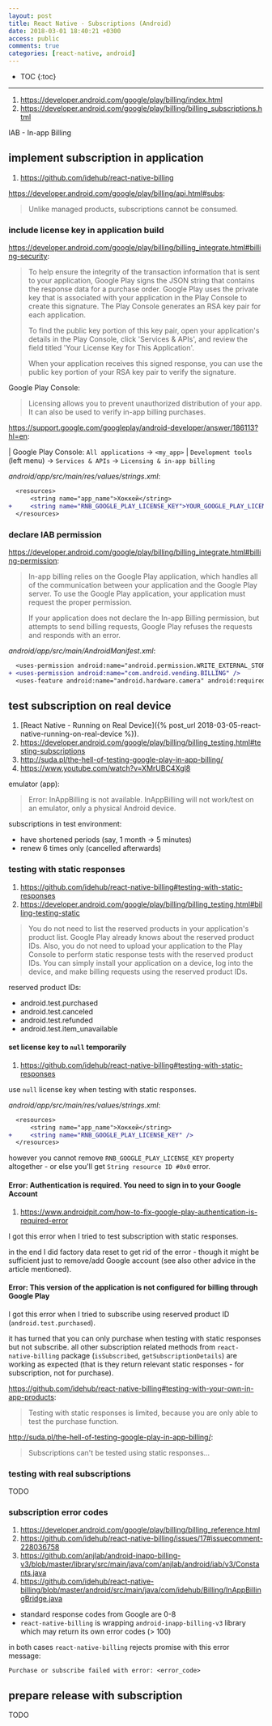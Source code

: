 ```yaml
---
layout: post
title: React Native - Subscriptions (Android)
date: 2018-03-01 18:40:21 +0300
access: public
comments: true
categories: [react-native, android]
---
```


<!-- more -->

* TOC
{:toc}
<hr>

1. <https://developer.android.com/google/play/billing/index.html>
2. <https://developer.android.com/google/play/billing/billing_subscriptions.html>

IAB - In-app Billing

implement subscription in application
-------------------------------------

1. <https://github.com/idehub/react-native-billing>

<https://developer.android.com/google/play/billing/api.html#subs>:

> Unlike managed products, subscriptions cannot be consumed.

### include license key in application build

<https://developer.android.com/google/play/billing/billing_integrate.html#billing-security>:

> To help ensure the integrity of the transaction information that is sent to
> your application, Google Play signs the JSON string that contains the response
> data for a purchase order. Google Play uses the private key that is associated
> with your application in the Play Console to create this signature. The Play
> Console generates an RSA key pair for each application.
>
> To find the public key portion of this key pair, open your application's
> details in the Play Console, click 'Services & APIs', and review the field
> titled 'Your License Key for This Application'.
>
> When your application receives this signed response, you can use the public
> key portion of your RSA key pair to verify the signature.

Google Play Console:

> Licensing allows you to prevent unauthorized distribution of your app.
> It can also be used to verify in-app billing purchases.

<https://support.google.com/googleplay/android-developer/answer/186113?hl=en>:

| Google Play Console: `All applications` → `<my_app>`
| `Development tools` (left menu) → `Services & APIs` → `Licensing & in-app billing`

_android/app/src/main/res/values/strings.xml_:

```diff
  <resources>
      <string name="app_name">Хоккей</string>
+     <string name="RNB_GOOGLE_PLAY_LICENSE_KEY">YOUR_GOOGLE_PLAY_LICENSE_KEY_HERE</string>
  </resources>
```

### declare IAB permission

<https://developer.android.com/google/play/billing/billing_integrate.html#billing-permission>:

> In-app billing relies on the Google Play application, which handles all of the
> communication between your application and the Google Play server. To use the
> Google Play application, your application must request the proper permission.
>
> If your application does not declare the In-app Billing permission, but attempts
> to send billing requests, Google Play refuses the requests and responds with an error.

_android/app/src/main/AndroidManifest.xml_:

```diff
  <uses-permission android:name="android.permission.WRITE_EXTERNAL_STORAGE"/>
+ <uses-permission android:name="com.android.vending.BILLING" />
  <uses-feature android:name="android.hardware.camera" android:required="false"/>
```

test subscription on real device
--------------------------------

1. [React Native - Running on Real Device]({% post_url 2018-03-05-react-native-running-on-real-device %}).
2. <https://developer.android.com/google/play/billing/billing_testing.html#testing-subscriptions>
3. <http://suda.pl/the-hell-of-testing-google-play-in-app-billing/>
4. <https://www.youtube.com/watch?v=XMrUBC4Xgl8>

emulator (app):

> Error: InAppBilling is not available. InAppBilling will not work/test on
> an emulator, only a physical Android device.

subscriptions in test environment:

- have shortened periods (say, 1 month → 5 minutes)
- renew 6 times only (cancelled afterwards)

### testing with static responses

1. <https://github.com/idehub/react-native-billing#testing-with-static-responses>
2. <https://developer.android.com/google/play/billing/billing_testing.html#billing-testing-static>

> You do not need to list the reserved products in your application's product list.
> Google Play already knows about the reserved product IDs. Also, you do not need
> to upload your application to the Play Console to perform static response tests
> with the reserved product IDs. You can simply install your application on a device,
> log into the device, and make billing requests using the reserved product IDs.

reserved product IDs:

- android.test.purchased
- android.test.canceled
- android.test.refunded
- android.test.item_unavailable

#### set license key to `null` temporarily

1. <https://github.com/idehub/react-native-billing#testing-with-static-responses>

use `null` license key when testing with static responses.

_android/app/src/main/res/values/strings.xml_:

```diff
  <resources>
      <string name="app_name">Хоккей</string>
+     <string name="RNB_GOOGLE_PLAY_LICENSE_KEY" />
  </resources>
```

however you cannot remove `RNB_GOOGLE_PLAY_LICENSE_KEY` property
altogether - or else you'll get `String resource ID #0x0` error.

#### Error: Authentication is required. You need to sign in to your Google Account

1. <https://www.androidpit.com/how-to-fix-google-play-authentication-is-required-error>

I got this error when I tried to test subscription with static responses.

in the end I did factory data reset to get rid of the error - though it might
be sufficient just to remove/add Google account (see also other advice in the
article mentioned).

#### Error: This version of the application is not configured for billing through Google Play

I got this error when I tried to subscribe using reserved product ID
(`android.test.purchased`).

it has turned that you can only purchase when testing with static responses but
not subscribe. all other subscription related methods from `react-native-billing`
package (`isSubscribed`, `getSubscriptionDetails`) are working as expected (that
is they return relevant static responses - for subscription, not for purchase).

<https://github.com/idehub/react-native-billing#testing-with-your-own-in-app-products>:

> Testing with static responses is limited, because you are only able to test
> the purchase function.

<http://suda.pl/the-hell-of-testing-google-play-in-app-billing/>:

> Subscriptions can't be tested using static responses...

### testing with real subscriptions

TODO

### subscription error codes

1. <https://developer.android.com/google/play/billing/billing_reference.html>
2. <https://github.com/idehub/react-native-billing/issues/17#issuecomment-228036758>
3. <https://github.com/anjlab/android-inapp-billing-v3/blob/master/library/src/main/java/com/anjlab/android/iab/v3/Constants.java>
4. <https://github.com/idehub/react-native-billing/blob/master/android/src/main/java/com/idehub/Billing/InAppBillingBridge.java>

- standard response codes from Google are 0-8
- `react-native-billing` is wrapping `android-inapp-billing-v3` library which
  may return its own error codes (> 100)

in both cases `react-native-billing` rejects promise with this error message:

```
Purchase or subscribe failed with error: <error_code>
```

prepare release with subscription
---------------------------------

TODO
